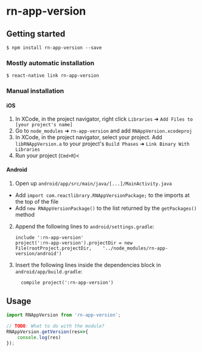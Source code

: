 
# rn-app-version

## Getting started

`$ npm install rn-app-version --save`

### Mostly automatic installation

`$ react-native link rn-app-version`

### Manual installation


#### iOS

1. In XCode, in the project navigator, right click `Libraries` ➜ `Add Files to [your project's name]`
2. Go to `node_modules` ➜ `rn-app-version` and add `RNAppVersion.xcodeproj`
3. In XCode, in the project navigator, select your project. Add `libRNAppVersion.a` to your project's `Build Phases` ➜ `Link Binary With Libraries`
4. Run your project (`Cmd+R`)<

#### Android

1. Open up `android/app/src/main/java/[...]/MainActivity.java`
  - Add `import com.reactlibrary.RNAppVersionPackage;` to the imports at the top of the file
  - Add `new RNAppVersionPackage()` to the list returned by the `getPackages()` method
2. Append the following lines to `android/settings.gradle`:
  	```
  	include ':rn-app-version'
  	project(':rn-app-version').projectDir = new File(rootProject.projectDir, 	'../node_modules/rn-app-version/android')
  	```
3. Insert the following lines inside the dependencies block in `android/app/build.gradle`:
  	```
      compile project(':rn-app-version')
  	```


## Usage
```javascript
import RNAppVersion from 'rn-app-version';

// TODO: What to do with the module?
RNAppVersion.getVersion(res=>{
	console.log(res)
});
```
  